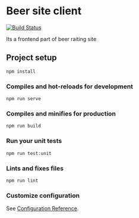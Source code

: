 # Beer site client

[![Build Status](https://travis-ci.com/yarik2215/beer-site-backend.svg?branch=master)](https://travis-ci.com/yarik2215/beer-site-backend)

Its a frontend part of beer raiting site

## Project setup
```
npm install
```

### Compiles and hot-reloads for development
```
npm run serve
```

### Compiles and minifies for production
```
npm run build
```

### Run your unit tests
```
npm run test:unit
```

### Lints and fixes files
```
npm run lint
```

### Customize configuration
See [Configuration Reference](https://cli.vuejs.org/config/).
